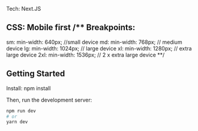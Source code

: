 Tech: Next.JS

CSS: Mobile first
/** 
  Breakpoints:
  ------------
  sm: min-width: 640px; //small device
  md: min-width: 768px; // medium device
  lg: min-width: 1024px; // large device
  xl: min-width: 1280px; // extra large device
  2xl: min-width: 1536px; // 2 x extra large device
**/

## Getting Started

Install: npm install

Then, run the development server:

```bash
npm run dev
# or
yarn dev
```